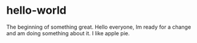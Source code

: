 # hello-world
The beginning of something great.
Hello everyone, Im ready for a change and am doing something about it.  I like apple pie. 
